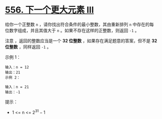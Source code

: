 # [556. 下一个更大元素 III](https://leetcode-cn.com/problems/next-greater-element-iii/)

给你一个正整数 `n` ，请你找出符合条件的最小整数，其由重新排列 `n` 中存在的每位数字组成，并且其值大于 `n` 。如果不存在这样的正整数，则返回 `-1` 。

注意 ，返回的整数应当是一个 **32 位整数** ，如果存在满足题意的答案，但不是 **32 位整数** ，同样返回 `-1` 。

 

示例 1：

```
输入：n = 12
输出：21
示例 2：

输入：n = 21
输出：-1
```


提示：

- 1 <= n <= $2^{31} - 1$

